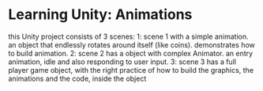 # Learning Unity: Animations

this Unity project consists of 3 scenes:
1: scene 1 with a simple animation. an object that endlessly rotates around itself (like coins). demonstrates how to build animation.
2: scene 2 has a object with complex Animator. an entry animation, idle and also responding to user input.
3: scene 3 has a full player game object, with the right practice of how to build the graphics, the animations and the code, inside the object 
